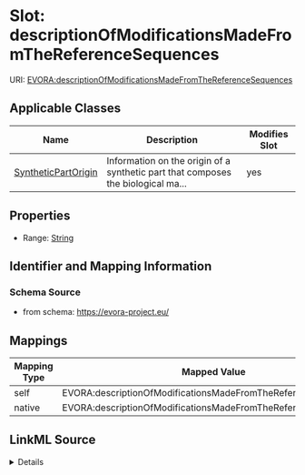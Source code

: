 

# Slot: descriptionOfModificationsMadeFromTheReferenceSequences



URI: [EVORA:descriptionOfModificationsMadeFromTheReferenceSequences](https://evora-project.eu/descriptionOfModificationsMadeFromTheReferenceSequences)



<!-- no inheritance hierarchy -->





## Applicable Classes

| Name | Description | Modifies Slot |
| --- | --- | --- |
| [SyntheticPartOrigin](SyntheticPartOrigin.md) | Information on the origin of a synthetic part that composes the biological ma... |  yes  |







## Properties

* Range: [String](String.md)





## Identifier and Mapping Information







### Schema Source


* from schema: https://evora-project.eu/




## Mappings

| Mapping Type | Mapped Value |
| ---  | ---  |
| self | EVORA:descriptionOfModificationsMadeFromTheReferenceSequences |
| native | EVORA:descriptionOfModificationsMadeFromTheReferenceSequences |




## LinkML Source

<details>
```yaml
name: descriptionOfModificationsMadeFromTheReferenceSequences
from_schema: https://evora-project.eu/
rank: 1000
alias: descriptionOfModificationsMadeFromTheReferenceSequences
domain_of:
- SyntheticPartOrigin
range: string

```
</details>